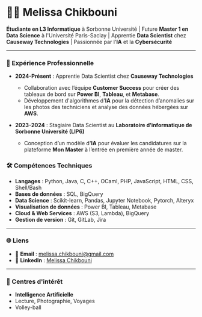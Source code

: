 # 👩‍💻 Melissa Chikbouni

**Étudiante en L3 Informatique** à Sorbonne Université | Future **Master 1 en Data Science** à l'Université Paris-Saclay | Apprentie **Data Scientist** chez **Causeway Technologies** | Passionnée par l'**IA** et la **Cybersécurité**

---

### 💼 Expérience Professionnelle

- **2024-Présent** : Apprentie Data Scientist chez **Causeway Technologies**
  - Collaboration avec l’équipe **Customer Success** pour créer des tableaux de bord sur **Power BI**, **Tableau**, et **Metabase**.
  - Développement d'algorithmes d'**IA** pour la détection d’anomalies sur les photos des techniciens et analyse des données hébergées sur **AWS**.
  
- **2023-2024** : Stagiaire Data Scientist au **Laboratoire d’informatique de Sorbonne Université (LIP6)**
  - Conception d’un modèle d'**IA** pour évaluer les candidatures sur la plateforme **Mon Master** à l’entrée en première année de master.

### 🛠️ Compétences Techniques

- **Langages** : Python, Java, C, C++, OCaml, PHP, JavaScript, HTML, CSS, Shell/Bash
- **Bases de données** : SQL, BigQuery
- **Data Science** : Scikit-learn, Pandas, Jupyter Notebook, Pytorch, Alteryx
- **Visualisation de données** : Power BI, Tableau, Metabase
- **Cloud & Web Services** : AWS (S3, Lambda), BigQuery
- **Gestion de version** : Git, GitLab, Jira

---

### 🌐 Liens

- 📧 **Email** : melissa.chikbouni@gmail.com
- 🔗 **LinkedIn** : [Melissa Chikbouni](https://www.linkedin.com/in/melissachikbouni)

---

### 🎯 Centres d'intérêt

- **Intelligence Artificielle**
- Lecture, Photographie, Voyages
- Volley-ball
